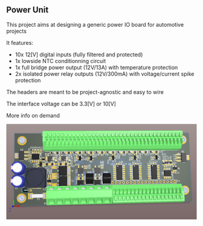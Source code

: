 Power Unit 
----------------

This project aims at designing a generic power IO board for automotive projects

It features:
- 10x 12[V] digital inputs (fully filtered and protected)
- 1x lowside NTC conditionning circuit
- 1x full bridge power output (12V/13A) with temperature protection
- 2x isolated power relay outputs (12V/300mA) with voltage/current spike protection

The headers are meant to be project-agnostic and easy to wire

The interface voltage can be 3.3[V] or 10[V]

More info on demand

![alt tag](https://github.com/yerpj/F3000/blob/2c577e5689fe7c43b66d8537eae2b1d42888bca9/V2/DOC/V2_3dPreview.png)

